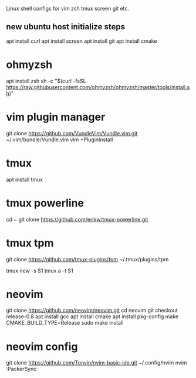 Linux shell configs for vim zsh tmux screen git etc.

## new ubuntu host initialize steps

apt install  curl
apt install  screen
apt install  git
apt install  cmake

# ohmyzsh
apt install  zsh
sh -c "$(curl -fsSL https://raw.githubusercontent.com/ohmyzsh/ohmyzsh/master/tools/install.sh)"

# vim plugin manager
git clone https://github.com/VundleVim/Vundle.vim.git ~/.vim/bundle/Vundle.vim
vim +PluginInstall

# tmux
apt install  tmux

# tmux powerline
cd ~
git clone https://github.com/erikw/tmux-powerline.git

# tmux tpm
git clone https://github.com/tmux-plugins/tpm ~/.tmux/plugins/tpm

tmux new -s S1
tmux a -t S1

# neovim
git clone https://github.com/neovim/neovim.git
cd neovim
git checkout release-0.8
apt install gcc
apt install cmake
apt install pkg-config
make CMAKE_BUILD_TYPE=Release
sudo make install

# neovim config
git clone https://github.com/Tonvin/nvim-basic-ide.git ~/.config/nvim
nvim
:PackerSync
